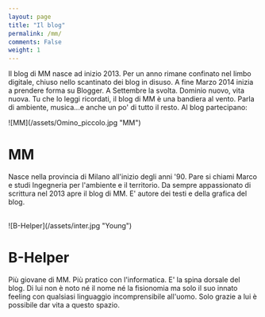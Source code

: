 ```yaml
---
layout: page
title: "Il blog"
permalink: /mm/
comments: False
weight: 1
---
```


Il blog di MM nasce ad inizio 2013. Per un anno rimane confinato nel limbo digitale, chiuso nello scantinato dei blog in disuso. A fine Marzo 2014 inizia a prendere forma su Blogger. A Settembre la svolta. Dominio nuovo, vita nuova. Tu che lo leggi ricordati, il blog di MM è una bandiera al vento. Parla di ambiente, musica...e anche un po' di tutto il resto. Al blog partecipano:

<div markdown="1" id="img-MM">
![MM](/assets/Omino_piccolo.jpg "MM")
</div>

# MM

Nasce nella provincia di Milano all'inizio degli anni '90. Pare si chiami
Marco e studi Ingegneria per l'ambiente e il territorio. Da sempre appassionato
di scrittura nel 2013 apre il blog di MM. E' autore dei testi e della grafica del blog.

<br />

<div markdown="1" id="img-B-Helper">
![B-Helper](/assets/inter.jpg "Young")
</div>

# B-Helper

Più giovane di MM. Più pratico con l'informatica. E' la spina dorsale del blog. Di lui 
non è noto né il nome né la fisionomia ma solo il suo innato feeling con qualsiasi linguaggio 
incomprensibile all'uomo. Solo grazie a lui è possibile dar vita a questo spazio. 
